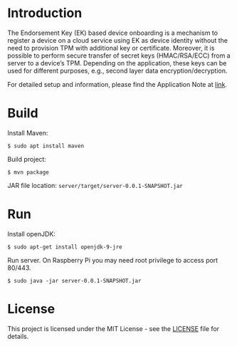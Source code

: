 # Introduction

The Endorsement Key (EK) based device onboarding is a mechanism to register a device on a cloud service using EK as device identity without the need to provision TPM with additional key or certificate. Moreover, it is possible to perform secure transfer of secret keys (HMAC/RSA/ECC) from a server to a device’s TPM. Depending on the application, these keys can be used for different purposes, e.g., second layer data encryption/decryption.

For detailed setup and information, please find the Application Note at [link](https://github.com/Infineon/ek-based-onboarding-optiga-tpm/raw/master/documents/tpm-appnote-ek-based-onboarding.pdf).

# Build

Install Maven:
```
$ sudo apt install maven
```
Build project:
 ```
 $ mvn package
``` 
JAR file location: `server/target/server-0.0.1-SNAPSHOT.jar`

# Run

Install openJDK:
```
$ sudo apt-get install openjdk-9-jre
```
Run server. On Raspberry Pi you may need root privilege to access port 80/443.
```
$ sudo java -jar server-0.0.1-SNAPSHOT.jar
```

# License
This project is licensed under the MIT License - see the [LICENSE](LICENSE) file for details.
